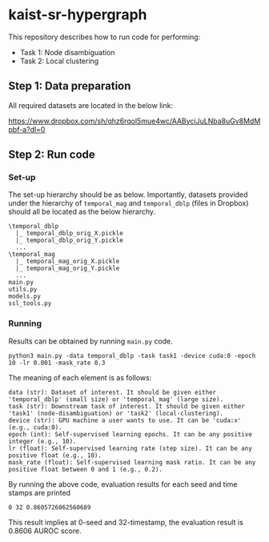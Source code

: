 # kaist-sr-hypergraph

This repository describes how to run code for performing: 
- Task 1: Node disambiguation
- Task 2: Local clustering

## Step 1: Data preparation

All required datasets are located in the below link:

https://www.dropbox.com/sh/qhz6rqol5mue4wc/AAByciJuLNba8uGv8MdMpbf-a?dl=0

## Step 2: Run code

### Set-up

The set-up hierarchy should be as below.
Importantly, datasets provided under the hierarchy of ```temporal_mag``` and ```temporal_dblp``` (files in Dropbox) should all be located as the below hierarchy.

```
\temporal_dblp
  |_ temporal_dblp_orig_X.pickle
  |_ temporal_dblp_orig_Y.pickle
  ...
\temporal_mag
  |_ temporal_mag_orig_X.pickle
  |_ temporal_mag_orig_Y.pickle
  ...
main.py
utils.py
models.py
ssl_tools.py
```

### Running

Results can be obtained by running ```main.py``` code.

```
python3 main.py -data temporal_dblp -task task1 -device cuda:0 -epoch 10 -lr 0.001 -mask_rate 0.3
```

The meaning of each element is as follows:

```
data (str): Dataset of interest. It should be given either 'temporal_dblp' (small size) or 'temporal_mag' (large size).
task (str): Downstream task of interest. It should be given either 'task1' (node-disambiguation) or 'task2' (local-clustering).
device (str): GPU machine a user wants to use. It can be 'cuda:x' (e.g., cuda:0).
epoch (int): Self-supervised learning epochs. It can be any positive integer (e.g., 10).
lr (float): Self-supervised learning rate (step size). It can be any positive float (e.g., 10).
mask_rate (float): Self-supervised learning mask ratio. It can be any positive float between 0 and 1 (e.g., 0.2).
```
By running the above code, evaluation results for each seed and time stamps are printed
```
0 32 0.8605726062560689
```
This result implies at 0-seed and 32-timestamp, the evaluation result is 0.8606 AUROC score.
